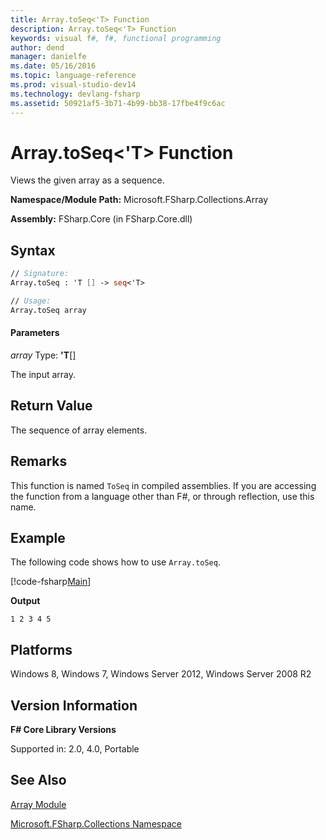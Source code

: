 ```yaml
---
title: Array.toSeq<'T> Function
description: Array.toSeq<'T> Function
keywords: visual f#, f#, functional programming
author: dend
manager: danielfe
ms.date: 05/16/2016
ms.topic: language-reference
ms.prod: visual-studio-dev14
ms.technology: devlang-fsharp
ms.assetid: 50921af5-3b71-4b99-bb38-17fbe4f9c6ac 
---
```


# Array.toSeq<'T> Function

Views the given array as a sequence.

**Namespace/Module Path:** Microsoft.FSharp.Collections.Array

**Assembly:** FSharp.Core (in FSharp.Core.dll)


## Syntax

```fsharp
// Signature:
Array.toSeq : 'T [] -> seq<'T>

// Usage:
Array.toSeq array
```

#### Parameters
*array*
Type: **'T**[[]](https://msdn.microsoft.com/library/def20292-9aae-4596-9275-b94e594f8493)


The input array.

## Return Value

The sequence of array elements.

## Remarks
This function is named `ToSeq` in compiled assemblies. If you are accessing the function from a language other than F#, or through reflection, use this name.

## Example

The following code shows how to use `Array.toSeq`.

[!code-fsharp[Main](~/samples/snippets/fsharp/arrays/snippet69.fs)]

**Output**

```
1 2 3 4 5
```

## Platforms
Windows 8, Windows 7, Windows Server 2012, Windows Server 2008 R2


## Version Information
**F# Core Library Versions**

Supported in: 2.0, 4.0, Portable


## See Also
[Array Module](array-module.md)

[Microsoft.FSharp.Collections Namespace](../Microsoft.FSharp.Collections-Namespace-%5BFSharp%5D.md)